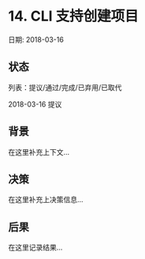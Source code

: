 # 14. CLI 支持创建项目

日期: 2018-03-16

## 状态

列表：提议/通过/完成/已弃用/已取代

2018-03-16 提议

## 背景

在这里补充上下文...

## 决策

在这里补充上决策信息...

## 后果

在这里记录结果...
